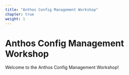 ```yaml
---
title: "Anthos Config Management Workshop"
chapter: true
weight: 1
---
```

# Anthos Config Management Workshop

Welcome to the Anthos Config Management Workshop!